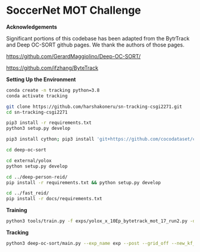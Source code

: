 # SoccerNet MOT Challenge 

**Acknowledgements**

Significant portions of this codebase has been adapted from the BytrTrack and Deep OC-SORT github pages. We thank the authors of those pages.

https://github.com/GerardMaggiolino/Deep-OC-SORT/

https://github.com/ifzhang/ByteTrack

**Setting Up the Environment**

```bash
conda create -n tracking python=3.8
conda activate tracking

git clone https://github.com/harshakoneru/sn-tracking-csgi2271.git
cd sn-tracking-csgi2271

pip3 install -r requirements.txt
python3 setup.py develop

pip3 install cython; pip3 install 'git+https://github.com/cocodataset/cocoapi.git#subdirectory=PythonAPI'

cd deep-oc-sort

cd external/yolox
python setup.py develop

cd ../deep-person-reid/
pip install -r requirements.txt && python setup.py develop

cd ../fast_reid/
pip install -r docs/requirements.txt
```

**Training**

```bash
python3 tools/train.py -f exps/yolox_x_10Ep_bytetrack_mot_17_run2.py -d 2 -b 16 --fp16 -o -c /scratch/hk3820/csgi2271_finalproject/YOLOX_outputs/yolox_x_10Ep_bytetrack_mot_17/latest_ckpt.pth.tar
```

**Tracking**

```bash
python3 deep-oc-sort/main.py --exp_name exp --post --grid_off --new_kf_off --test_dataset --result_folder /path/to/results/folder --dataset soccernet --ann_file_name test --w_assoc_emb 0.75 --aw_param 0.5
```
